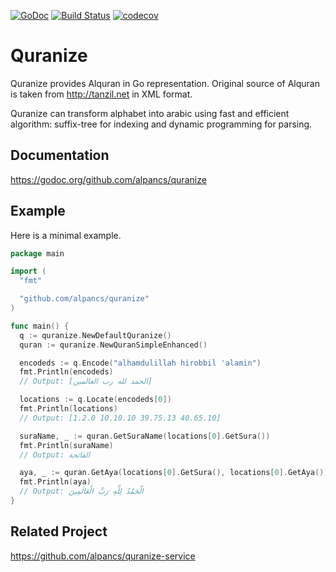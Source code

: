 [![GoDoc](https://godoc.org/github.com/alpancs/quranize?status.svg)](https://godoc.org/github.com/alpancs/quranize)
[![Build Status](https://travis-ci.org/alpancs/quranize.svg?branch=master)](https://travis-ci.org/alpancs/quranize)
[![codecov](https://codecov.io/gh/alpancs/quranize/branch/master/graph/badge.svg)](https://codecov.io/gh/alpancs/quranize)

# Quranize

Quranize provides Alquran in Go representation.
Original source of Alquran is taken from http://tanzil.net in XML format.

Quranize can transform alphabet into arabic using fast and efficient algorithm:
suffix-tree for indexing and dynamic programming for parsing.

## Documentation

https://godoc.org/github.com/alpancs/quranize

## Example

Here is a minimal example.
```go
package main

import (
  "fmt"

  "github.com/alpancs/quranize"
)

func main() {
  q := quranize.NewDefaultQuranize()
  quran := quranize.NewQuranSimpleEnhanced()

  encodeds := q.Encode("alhamdulillah hirobbil 'alamin")
  fmt.Println(encodeds)
  // Output: [الحمد لله رب العالمين]

  locations := q.Locate(encodeds[0])
  fmt.Println(locations)
  // Output: [1.2.0 10.10.10 39.75.13 40.65.10]

  suraName, _ := quran.GetSuraName(locations[0].GetSura())
  fmt.Println(suraName)
  // Output: الفاتحة

  aya, _ := quran.GetAya(locations[0].GetSura(), locations[0].GetAya())
  fmt.Println(aya)
  // Output: الْحَمْدُ لِلَّهِ رَبِّ الْعَالَمِينَ
}
```

## Related Project

https://github.com/alpancs/quranize-service
